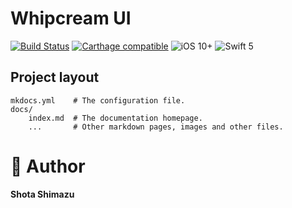 # Whipcream UI

[![Build Status](https://travis-ci.org/shotastage/whipped-cream.svg?branch=master)](https://travis-ci.org/shotastage/whipped-cream)
[![Carthage compatible](https://img.shields.io/badge/Carthage-compatible-4BC51D.svg?style=flat)](https://github.com/shotasatge/Fileable)
![iOS 10+](https://img.shields.io/badge/iOS-12%2B-blue.svg?style=flat)
![Swift 5](https://img.shields.io/badge/Swift-5-orange.svg?style=flat)

## Project layout

    mkdocs.yml    # The configuration file.
    docs/
        index.md  # The documentation homepage.
        ...       # Other markdown pages, images and other files.

# 🤪  Author

**Shota Shimazu**
